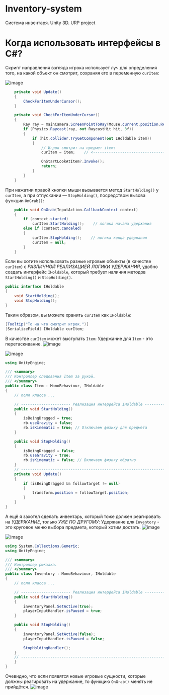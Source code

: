 # Inventory-system
Система инвентаря. Unity 3D. URP project

# Когда использовать интерфейсы в C#?
Скрипт направления взгляда игрока использует луч для определения того, на какой объект он смотрит, сохраняя его в переменную ```curItem```:

![image](https://github.com/user-attachments/assets/46801063-dbcf-4366-840c-b870a2e565c8)

```C#
    private void Update()
    {
        CheckForItemUnderCursor();
    }

    private void CheckForItemUnderCursor()
    {
        Ray ray = mainCamera.ScreenPointToRay(Mouse.current.position.ReadValue());
        if (Physics.Raycast(ray, out RaycastHit hit, 3f))
        {
            if (hit.collider.TryGetComponent(out IHoldable item))
            {
                // Игрок смотрит на предмет item:
                curItem = item;    // <--------------------------------

                OnStartLookAtItem?.Invoke();
                return;
            }
        }
    }
```

При нажатии правой кнопки мыши вызывается метод ```StartHolding()``` у ```curItem```, а при отпускании — ```StopHolding()```, посредством вызова функции ```OnGrab()```:
```C#
    public void OnGrab(InputAction.CallbackContext context)
    {
        if (context.started)
            curItem.StartHolding();    // логика начала удержания
        else if (context.canceled)
        {
            curItem.StopHolding();    // логика конца удержания
            curItem = null;
        }
    }
```
Если вы хотите использовать разные игровые объекты (в качестве ```curItem```) с *РАЗЛИЧНОЙ РЕАЛИЗАЦИЕЙ ЛОГИКИ УДЕРЖАНИЯ*, удобно создать интерфейс ```IHoldable```, который требует наличия методов ```StartHolding()``` и ```StopHolding()```.

```C#
public interface IHoldable
{
    void StartHolding();
    void StopHolding();
}

```

Таким образом, вы можете хранить ```curItem``` как ```IHoldable```:

```C#
[Tooltip("То на что смотрит игрок.")]
[SerializeField] IHoldable curItem;
```

В качестве ```curItem``` может выступать ```Item```:
Удержание для ```Item``` - это перетаскивание.
![image](https://github.com/user-attachments/assets/66a0ee7b-cb88-4812-a28e-5baf253bb7df)

![image](https://github.com/user-attachments/assets/cfe5cf02-3f0a-40d9-97e7-b1a3ccf99e89)

```C#
using UnityEngine;

/// <summary>
/// Контроллер следования Item за рукой.
/// </summary>
public class Item : MonoBehaviour, IHoldable
{
    // поля класса ...

    // ---------------------- Реализация интерфейса IHoldable ----------------------
    public void StartHolding()
    {
        isBeingDragged = true;
        rb.useGravity = false;
        rb.isKinematic = true; // Отключаем физику для предмета
    }

    public void StopHolding()
    {
        isBeingDragged = false;
        rb.useGravity = true;
        rb.isKinematic = false; // Включаем физику обратно
    }
    // -----------------------------------------------------------------------------
    private void Update()
    {
        if (isBeingDragged && followTarget != null)
        {
            transform.position = followTarget.position;
        }
    }
}
```

А ещё я захотел сделать инвентарь, который тоже должен реагировать на *УДЕРЖАНИЕ*, только *УЖЕ ПО ДРУГОМУ*:
Удержание для ```Inventory``` - это круговое меню выбора предмета, который хотим достать.
![image](https://github.com/user-attachments/assets/a0146b3b-68df-4d74-b92c-0e95e2458ea3)

![image](https://github.com/user-attachments/assets/a80ecf75-6115-4114-99f7-2fbf59542d24)

```C#
using System.Collections.Generic;
using UnityEngine;

/// <summary>
/// Контроллер рюкзака.
/// </summary>
public class Inventory : MonoBehaviour, IHoldable
{
    // поля класса ...

    // ---------------------- Реализация интерфейса IHoldable ----------------------
    public void StartHolding()
    {
        inventoryPanel.SetActive(true);
        playerInputHandler.isPaused = true;
    }

    public void StopHolding()
    {
        inventoryPanel.SetActive(false);
        playerInputHandler.isPaused = false;

        StopHoldingHandler();
    }
    // -----------------------------------------------------------------------------
    }
}

```
Очевидно, что если появятся новые игровые сущности, которые должны реагировать на удержание, то функцию ```OnGrab()``` менять не прийдётся.
![image](https://github.com/user-attachments/assets/b0a04ec3-3a8b-46e0-95b9-a294ec408723)

